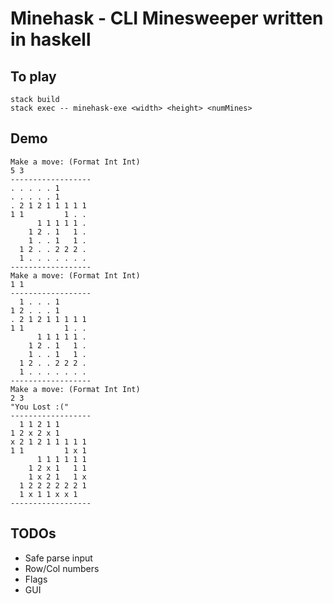 # Minehask - CLI Minesweeper written in haskell

## To play
```
stack build
stack exec -- minehask-exe <width> <height> <numMines>
```
## Demo
```
Make a move: (Format Int Int)
5 3
------------------
. . . . . 1
. . . . . 1
. 2 1 2 1 1 1 1 1
1 1         1 . .
      1 1 1 1 1 .
    1 2 . 1   1 .
    1 . . 1   1 .
  1 2 . . 2 2 2 .
  1 . . . . . . .
------------------
Make a move: (Format Int Int)
1 1
------------------
  1 . . . 1
1 2 . . . 1
. 2 1 2 1 1 1 1 1
1 1         1 . .
      1 1 1 1 1 .
    1 2 . 1   1 .
    1 . . 1   1 .
  1 2 . . 2 2 2 .
  1 . . . . . . .
------------------
Make a move: (Format Int Int)
2 3
"You Lost :("
------------------
  1 1 2 1 1
1 2 x 2 x 1
x 2 1 2 1 1 1 1 1
1 1         1 x 1
      1 1 1 1 1 1
    1 2 x 1   1 1
    1 x 2 1   1 x
  1 2 2 2 2 2 2 1
  1 x 1 1 x x 1
------------------
```
## TODOs
- Safe parse input
- Row/Col numbers
- Flags
- GUI
